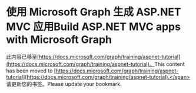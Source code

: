 # <a name="build-aspnet-mvc-apps-with-microsoft-graph"></a><span data-ttu-id="62e80-101">使用 Microsoft Graph 生成 ASP.NET MVC 应用</span><span class="sxs-lookup"><span data-stu-id="62e80-101">Build ASP.NET MVC apps with Microsoft Graph</span></span>

<span data-ttu-id="62e80-102">此内容已移至[https://docs.microsoft.com/graph/training/aspnet-tutorial](https://docs.microsoft.com/graph/training/aspnet-tutorial)。</span><span class="sxs-lookup"><span data-stu-id="62e80-102">This content has been moved to [https://docs.microsoft.com/graph/training/aspnet-tutorial](https://docs.microsoft.com/graph/training/aspnet-tutorial).</span></span> <span data-ttu-id="62e80-103">请更新您的书签。</span><span class="sxs-lookup"><span data-stu-id="62e80-103">Please update your bookmark.</span></span>
